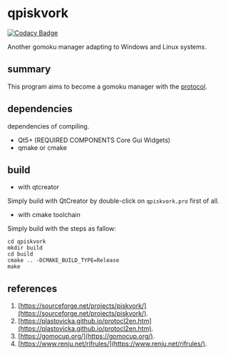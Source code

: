 # qpiskvork

[![Codacy Badge](https://api.codacy.com/project/badge/Grade/81b307ac0e004c58adeef0c80f620310)](https://app.codacy.com/gh/Joker2770/qpiskvork?utm_source=github.com&utm_medium=referral&utm_content=Joker2770/qpiskvork&utm_campaign=Badge_Grade_Settings)

Another gomoku manager adapting to Windows and Linux systems.

## summary
This program aims to become a gomoku manager with the [protocol](https://plastovicka.github.io/protocl2en.htm).

## dependencies
dependencies of compiling.
* Qt5+ (REQUIRED COMPONENTS Core Gui Widgets)
* qmake or cmake

## build
- with qtcreator

Simply build with QtCreator by double-click on `qpiskvork.pro` first of all.

- with cmake toolchain

Simply build with the steps as fallow:

```shell
cd qpiskvork
mkdir build
cd build
cmake .. -DCMAKE_BUILD_TYPE=Release
make
```

## references

1. [https://sourceforge.net/projects/piskvork/](https://sourceforge.net/projects/piskvork/).
2. [https://plastovicka.github.io/protocl2en.htm](https://plastovicka.github.io/protocl2en.htm).
3. [https://gomocup.org/](https://gomocup.org/).
4. [https://www.renju.net/rifrules/](https://www.renju.net/rifrules/).

